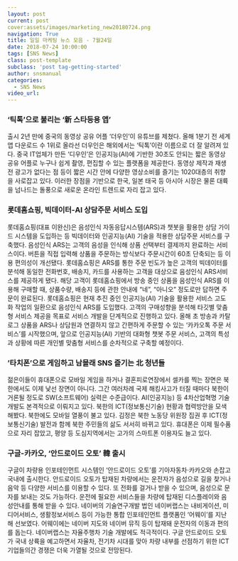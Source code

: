 ```yaml
---
layout: post
current: post
cover:assets/images/marketing_new20180724.png
navigation: True
title: 일일 마케팅 뉴스 모음 - 7월24일
date: 2018-07-24 10:00:00
tags: [SNS News]
class: post-template
subclass: 'post tag-getting-started'
author: snsmanual
categories:
  - SNS News
video_url: 
---
```


### **‘틱톡’으로 불리는 ‘新 스타등용 앱’**

출시 2년 만에 중국의 동영상 공유 어플 ‘더우인’이 유튜브를 제쳤다.
올해 1분기 전 세계 앱 다운로드 수 1위로 올라선 더우인은 해외에서는 ‘틱톡’이란 이름으로 더 잘 알려져 있다.
중국 IT업체가 만든 ‘디우인’은 인공지능(AI)에 기반한 30초도 안되는 짧은 동영상 공유 어플로 누구나 쉽게 촬영, 편집할 수 있는 플랫폼을 제공한다.
동영상 제작과 재생전 광고가 없다는 점 등이 짧은 시간 안에 다양한 영상소비를 즐기는 1020대층의 취향을 사로잡고 있다. 이러한 장점을 기반으로 한국, 일본 태국 등 아시아 시장은 물론 대륙을 넘나드는 돌풍으로 새로운 온라인 트렌드로 자리 잡고 있다.


### **롯데홈쇼핑, 빅데이터-AI 상담주문 서비스 도입**

롯데홈쇼핑(대표 이완신)은 음성인식 자동응답시스템(ARS)과 챗봇을 활용한 상담 가이드 시스템을
도입하는 등 빅데이터와 인공지능(AI) 기술을 적용한 상담주문 서비스를 구축했다.
음성인식 ARS는 고객의 음성을 인식해 상품 선택부터 결제까지 완료하는 서비스이다.
버튼을 직접 입력해 상품을 주문하는 방식보다 주문시간이 60초 단축되는 등 이용 편의성이 개선됐다.
롯데홈쇼핑은 ARS를 통한 주문 빈도가 높은 고객의 빅데이터를 분석해 동일한 전화번호, 배송지, 카드를 사용하는 고객을 대상으로 음성인식 ARS서비스를 제공하게 됐다.
해당 고객이 롯데홈쇼핑에서 방송 중인 상품을 음성인식 ARS를 이용해 구매할 때, 상품수량, 배송지 등에 관한 안내에 “네”, “아니오” 정도로만 답하면 주문이 완료된다.
롯데홈쇼핑은 현재 추진 중인 인공지능(AI) 기술을 활용한 서비스 고도화 작업의 일환으로 음성인식 ARS를 도입했다.
고객의 구매성향을 분석해 타깃별 맞춤형 서비스 제공을 목표로 서비스 개발을 단계적으로 진행하고 있다.
올해 초 방송과 카탈로그 상품을 ARS나 상담원과 연결하지 않고 간편하게 주문할 수 있는 ‘카카오톡 주문 서비스’를 시작했으며, 앞으로 인공지능(AI) 기반의 대화형 챗봇 주문 서비스, 고객의 특성과 상황에 따른 개인별 맞춤형 서비스를 순차적으로 구축할 예정이다.


### **’타치폰’으로 게임하고 남몰래 SNS 즐기는 北 청년들**

젊은이들이 휴대폰으로 모바일 게임을 하거나 결혼피로연장에서 셀카를 찍는 장면은 북한에서도 이제 낯선 장면이 아니다.
그간 여러차례 국제 해킹사고가 터질 때마다 북한이 거론될 정도로 SW(소프트웨어) 실력은 수준급이다.
AI(인공지능) 등 4차산업혁명 기술 개발도 본격적으로 이뤄지고 있다.
북한의 ICT(정보통신기술) 현황과 협력방안을 모색해봤다.
북한에도 모바일 열풍이 불고 있다. 김정은 북한 노동당 위원장 집권 후 ICT(정보통신기술) 발전과 함께 북한 주민들의 삶도 서서히 바뀌고 있다.
휴대폰은 이제 필수품으로 자리 잡았고, 평양 등 도심지역에서는 고가의 스마트폰 이용자도 늘고 있다.


### **구글-카카오, ‘안드로이드 오토’ 韓 출시**

구글이 차량용 인포테인먼트 시스템인 ‘안드로이드 오토’를 기아자동차·카카오와 손잡고 국내에 출시한다.
안드로이드 오토가 탑재된 차량에서는 운전자가 음성으로 길을 찾거나 음악 등 다양한 서비스를 이용할 수 있다. 또 전화를 걸거나 받을 수 있으며, 음성으로 문자를 보내는 것도 가능하다.
운전에 필요한 서비스들을 차량에 탑재된 디스플레이와 음성안내를 통해 받을 수 있다.
네이버의 기술연구개발 법인 네이버랩스는 내비게이션, 미디어서비스, 생활정보서비스 등이 가능한
통합 인포테인먼트 플랫폼인 ‘어웨이’를 지난해 선보였다.
어웨이에는 네이버 지도와 네이버 뮤직 등이 탑재돼 운전자의 이동과 편의를 돕는다.
네이버랩스는 자율주행차 기술 개발에도 적극적이다.
구글 안드로이드 오토가 국내 상륙을 예고하면서 자율차, 전기차 시대를 맞아 차량 내부를 선점하기 위한 ICT 기업들의간 경쟁은 더욱 가열될 것으로 전망된다.